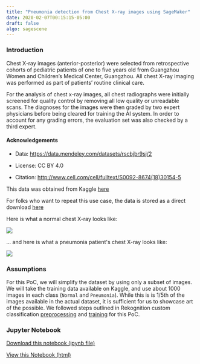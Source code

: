 ```yaml
---
title: "Pneumonia detection from Chest X-ray images using SageMaker"
date: 2020-02-07T00:15:15-05:00
draft: false
algo: sagescene
---
```


### Introduction

Chest X-ray images (anterior-posterior) were selected from retrospective cohorts of pediatric patients of one to five years old from Guangzhou Women and Children’s Medical Center, Guangzhou. All chest X-ray imaging was performed as part of patients’ routine clinical care.

For the analysis of chest x-ray images, all chest radiographs were initially screened for quality control by removing all low quality or unreadable scans. The diagnoses for the images were then graded by two expert physicians before being cleared for training the AI system. In order to account for any grading errors, the evaluation set was also checked by a third expert.

#### Acknowledgements

- Data: https://data.mendeley.com/datasets/rscbjbr9sj/2

- License: CC BY 4.0

- Citation: http://www.cell.com/cell/fulltext/S0092-8674(18)30154-5


This data was obtained from Kaggle [here](https://www.kaggle.com/paultimothymooney/chest-xray-pneumonia) 

For folks who want to repeat this use case, the data is stored as a direct download [here](s3://easy-ml-pocs/pneumonia-image-data/)

Here is what a normal chest X-ray looks like:

![](/images/normalchest.jpeg)


... and here is what a pneumonia patient's chest X-ray looks like:

![](/images/viruschest.jpeg)



### Assumptions

For this PoC, we will simplify the dataset by using only a subset of images. We will take the training data available on Kaggle, and use about 1000 images in each class (```Normal``` and ```Pneumonia```). While this is is 1/5th of the images available in the actual dataset, it is sufficient for us to showcase art of the possible. We followed steps outlined in Rekognition custom classification [preprocessing](../../preprocessing/rekogscenes) and [training](../../training/rekogscenes) for this PoC.

### Jupyter Notebook

[Download this notebook (ipynb file)](/images/pneumoniasagenotebook.ipynb)

[View this Notebook (html)](/images/pneumoniasagenotebook.html)
